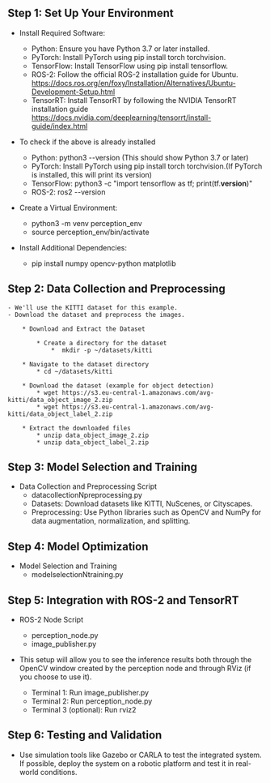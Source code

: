 ## Step 1: Set Up Your Environment
- Install Required Software:
    - Python: Ensure you have Python 3.7 or later installed.
    - PyTorch: Install PyTorch using pip install torch torchvision.
    - TensorFlow: Install TensorFlow using pip install tensorflow.
    - ROS-2: Follow the official ROS-2 installation guide for Ubuntu. https://docs.ros.org/en/foxy/Installation/Alternatives/Ubuntu-Development-Setup.html
    - TensorRT: Install TensorRT by following the NVIDIA TensorRT installation guide https://docs.nvidia.com/deeplearning/tensorrt/install-guide/index.html

- To check if the above is already installed
    - Python: python3 --version (This should show Python 3.7 or later)
    - PyTorch: Install PyTorch using pip install torch torchvision.(If PyTorch is installed, this will print its version)
    - TensorFlow: python3 -c "import tensorflow as tf; print(tf.__version__)"
    - ROS-2: ros2 --version

    
- Create a Virtual Environment:
    - python3 -m venv perception_env
    - source perception_env/bin/activate

- Install Additional Dependencies:
    - pip install numpy opencv-python matplotlib

## Step 2: Data Collection and Preprocessing
    - We'll use the KITTI dataset for this example. 
    - Download the dataset and preprocess the images.
       
        * Download and Extract the Dataset

            * Create a directory for the dataset
                *  mkdir -p ~/datasets/kitti

        * Navigate to the dataset directory
            * cd ~/datasets/kitti

        * Download the dataset (example for object detection)
            * wget https://s3.eu-central-1.amazonaws.com/avg-kitti/data_object_image_2.zip
            * wget https://s3.eu-central-1.amazonaws.com/avg-kitti/data_object_label_2.zip

        * Extract the downloaded files
            * unzip data_object_image_2.zip
            * unzip data_object_label_2.zip

## Step 3: Model Selection and Training
- Data Collection and Preprocessing Script
    - datacollectionNpreprocessing.py
    - Datasets: Download datasets like KITTI, NuScenes, or Cityscapes.
    - Preprocessing: Use Python libraries such as OpenCV and NumPy for data augmentation, normalization, and splitting.

## Step 4: Model Optimization
- Model Selection and Training
    - modelselectionNtraining.py

## Step 5: Integration with ROS-2 and TensorRT
- ROS-2 Node Script
    - perception_node.py
    - image_publisher.py

- This setup will allow you to see the inference results both through the OpenCV window created by the perception node and through RViz (if you choose to use it).
    - Terminal 1: Run image_publisher.py
    - Terminal 2: Run perception_node.py
    - Terminal 3 (optional): Run rviz2

## Step 6: Testing and Validation
- Use simulation tools like Gazebo or CARLA to test the integrated system. If possible, deploy the system on a robotic platform and test it in real-world conditions.
